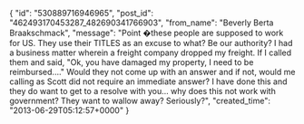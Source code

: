  {
   "id": "530889716946965",
   "post_id": "462493170453287_482690341766903",
   "from_name": "Beverly Berta Braakschmack",
   "message": "Point �these people are supposed to work for US. They use their TITLES as an excuse to what? Be our authority? I had a business matter wherein a freight company dropped my freight. If I called them and said, \"Ok, you have damaged my property, I need to be reimbursed....\" Would they not come up with an answer and if not, would me calling as Scott did not require an immediate answer? I have done this and they do want to get to a resolve with you... why does this not work with government? They want to wallow away? Seriously?",
   "created_time": "2013-06-29T05:12:57+0000"
 }
